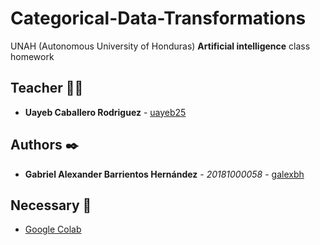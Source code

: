 # Categorical-Data-Transformations
UNAH (Autonomous University of Honduras) **Artificial intelligence** class homework

## Teacher 👨‍💻

- **Uayeb Caballero Rodriguez** - [uayeb25](https://github.com/uayeb25)

## Authors ✒️

- **Gabriel Alexander Barrientos Hernández** - _20181000058_ - [galexbh](https://github.com/galexbh)

## Necessary 📄

- [Google Colab](https://colab.research.google.com/?hl=es)
